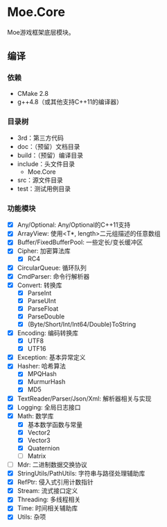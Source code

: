 # Moe.Core

Moe游戏框架底层模块。

## 编译

### 依赖

- CMake 2.8
- g++4.8（或其他支持C++11的编译器）

### 目录树

- 3rd：第三方代码
- doc：（预留）文档目录
- build：（预留）编译目录
- include：头文件目录
    - Moe.Core
- src：源文件目录
- test：测试用例目录

### 功能模块

- [x] Any/Optional: Any/Optional的C++11支持
- [x] ArrayView: 使用<T*, length>二元组描述的任意数组
- [x] Buffer/FixedBufferPool: 一些定长/变长缓冲区
- [x] Cipher: 加密算法库
    - [x] RC4
- [x] CircularQueue: 循环队列
- [x] CmdParser: 命令行解析器
- [x] Convert: 转换库
    - [x] ParseInt
    - [x] ParseUInt
    - [x] ParseFloat
    - [x] ParseDouble
    - [x] \(Byte/Short/Int/Int64/Double\)ToString
- [x] Encoding: 编码转换库
    - [x] UTF8
    - [x] UTF16
- [x] Exception: 基本异常定义
- [x] Hasher: 哈希算法
    - [x] MPQHash
    - [x] MurmurHash
    - [x] MD5
- [x] TextReader/Parser/Json/Xml: 解析器相关与实现
- [x] Logging: 全局日志接口
- [x] Math: 数学库
    - [x] 基本数学函数与常量
    - [x] Vector2
    - [x] Vector3
    - [x] Quaternion
    - [ ] Matrix
- [ ] Mdr: 二进制数据交换协议
- [x] StringUtils/PathUtils: 字符串与路径处理辅助库
- [x] RefPtr: 侵入式引用计数指针
- [x] Stream: 流式接口定义
- [x] Threading: 多线程相关
- [x] Time: 时间相关辅助库
- [x] Utils: 杂项
